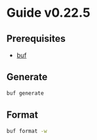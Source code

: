 # Guide v0.22.5

## Prerequisites

- [buf](https://docs.buf.build/installation)

## Generate

```sh
buf generate
```

## Format

```sh
buf format -w
```
